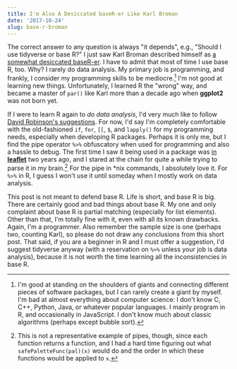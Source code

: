 ```yaml
---
title: I'm Also A Desiccated baseR-er Like Karl Broman
date: '2017-10-24'
slug: base-r-broman
---
```


The correct answer to any question is always "it depends", e.g., "Should I use tidyverse or base R?" I just saw Karl Broman described himself as [a somewhat desiccated baseR-er](https://twitter.com/kwbroman/status/922545181634768897). I have to admit that most of time I use base R, too. Why? I rarely do data analysis. My primary job is programming, and frankly, I consider my programming skills to be mediocre.[^1] I'm not good at learning new things. Unfortunately, I learned R the "wrong" way, and became a master of `par()` like Karl more than a decade ago when **ggplot2** was not born yet.

If I were to learn R again to _do data analysis_, I'd very much like to follow [David Robinson's suggestions](http://varianceexplained.org/r/teach-tidyverse/). For now, I'd say I'm completely comfortable with the old-fashioned `if`, `for`, `[[`, `$`, and `lapply()` for my programming needs, especially when developing R packages. Perhaps it is only me, but I find the pipe operator `%>%` obfuscatory when used for programming and also a hassle to debug. The first time I saw it being used in a package was [in **leaflet**](https://github.com/rstudio/leaflet/blob/d489e2c/R/colors.R#L279-L285) two years ago, and I stared at the chain for quite a while trying to parse it in my brain.[^2] For the pipe in *nix commands, I absolutely love it. For `%>%` in R, I guess I won't use it until someday when I mostly work on data analysis.

This post is not meant to defend base R. Life is short, and base R is big. There are certainly good and bad things about base R. My one and only complaint about base R is partial matching (especially for list elements). Other than that, I'm totally fine with it, even with all its known drawbacks. Again, I'm a programmer. Also remember the sample size is one (perhaps two, counting Karl), so please do not draw any conclusions from this short post. That said, if you are a beginner in R and I must offer a suggestion, I'd suggest tidyverse anyway (with a reservation on `%>%` unless your job is data analysis), because it is not worth the time learning all the inconsistencies in base R.

[^1]: I'm good at standing on the shoulders of giants and connecting different pieces of software packages, but I can rarely create a giant by myself. I'm bad at almost everything about computer science: I don't know C, C++, Python, Java, or whatever popular languages. I mainly program in R, and occasionally in JavaScript. I don't know much about classic algorithms (perhaps except bubble sort).

[^2]: This is not a representative example of pipes, though, since each function returns a function, and I had a hard time figuring out what `safePaletteFunc(pal)(x)` would do and the order in which these functions would be applied to `x`.
